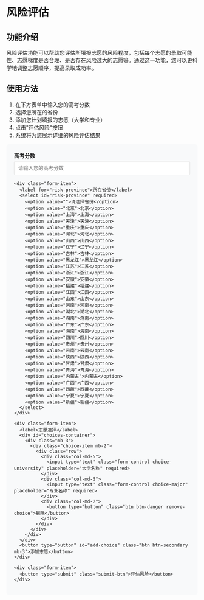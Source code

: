 # 风险评估

## 功能介绍

风险评估功能可以帮助您评估所填报志愿的风险程度，包括每个志愿的录取可能性、志愿梯度是否合理、是否存在风险过大的志愿等。通过这一功能，您可以更科学地调整志愿顺序，提高录取成功率。

## 使用方法

1. 在下方表单中输入您的高考分数
2. 选择您所在的省份
3. 添加您计划填报的志愿（大学和专业）
4. 点击"评估风险"按钮
5. 系统将为您展示详细的风险评估结果

<div class="risk-form-container">
  <form id="risk-form" class="risk-form">
    <div class="form-item">
      <label for="risk-score">高考分数</label>
      <input type="number" id="risk-score" required placeholder="请输入您的高考分数">
    </div>
    
    <div class="form-item">
      <label for="risk-province">所在省份</label>
      <select id="risk-province" required>
        <option value="">请选择省份</option>
        <option value="北京">北京</option>
        <option value="上海">上海</option>
        <option value="天津">天津</option>
        <option value="重庆">重庆</option>
        <option value="河北">河北</option>
        <option value="山西">山西</option>
        <option value="辽宁">辽宁</option>
        <option value="吉林">吉林</option>
        <option value="黑龙江">黑龙江</option>
        <option value="江苏">江苏</option>
        <option value="浙江">浙江</option>
        <option value="安徽">安徽</option>
        <option value="福建">福建</option>
        <option value="江西">江西</option>
        <option value="山东">山东</option>
        <option value="河南">河南</option>
        <option value="湖北">湖北</option>
        <option value="湖南">湖南</option>
        <option value="广东">广东</option>
        <option value="海南">海南</option>
        <option value="四川">四川</option>
        <option value="贵州">贵州</option>
        <option value="云南">云南</option>
        <option value="陕西">陕西</option>
        <option value="甘肃">甘肃</option>
        <option value="青海">青海</option>
        <option value="内蒙古">内蒙古</option>
        <option value="广西">广西</option>
        <option value="西藏">西藏</option>
        <option value="宁夏">宁夏</option>
        <option value="新疆">新疆</option>
      </select>
    </div>
    
    <div class="form-item">
      <label>志愿选择</label>
      <div id="choices-container">
        <div class="mb-3">
          <div class="choice-item mb-2">
            <div class="row">
              <div class="col-md-5">
                <input type="text" class="form-control choice-university" placeholder="大学名称" required>
              </div>
              <div class="col-md-5">
                <input type="text" class="form-control choice-major" placeholder="专业名称" required>
              </div>
              <div class="col-md-2">
                <button type="button" class="btn btn-danger remove-choice">删除</button>
              </div>
            </div>
          </div>
        </div>
      </div>
      <button type="button" id="add-choice" class="btn btn-secondary mb-3">添加志愿</button>
    </div>
    
    <div class="form-item">
      <button type="submit" class="submit-btn">评估风险</button>
    </div>
  </form>
</div>

<div id="risk-result" class="result-container d-none">
  <div id="risk-loading" class="loading-spinner">
    <div class="spinner"></div>
    <p>正在评估风险，请稍候...</p>
  </div>
  <div id="risk-content" class="result-content"></div>
</div>

<script>
  // 这里将在客户端加载时执行相关JavaScript代码
  // VuePress会将此脚本注入到页面中
</script>

<style>
.risk-form-container {
  background-color: #f8f9fa;
  padding: 20px;
  border-radius: 8px;
  margin-bottom: 30px;
}

.risk-form .form-item {
  margin-bottom: 15px;
}

.risk-form label {
  display: block;
  margin-bottom: 5px;
  font-weight: bold;
}

.risk-form input,
.risk-form select {
  width: 100%;
  padding: 10px;
  border: 1px solid #ddd;
  border-radius: 4px;
}

.submit-btn {
  background-color: #3eaf7c;
  color: white;
  border: none;
  padding: 10px 20px;
  border-radius: 4px;
  cursor: pointer;
  font-size: 16px;
}

.submit-btn:hover {
  background-color: #2c8f5e;
}

.btn-secondary {
  background-color: #6c757d;
  color: white;
  border: none;
  padding: 8px 16px;
  border-radius: 4px;
  cursor: pointer;
  font-size: 14px;
}

.btn-danger {
  background-color: #dc3545;
  color: white;
  border: none;
  padding: 8px 16px;
  border-radius: 4px;
  cursor: pointer;
  font-size: 14px;
}

.choice-item {
  margin-bottom: 10px;
  padding: 10px;
  background-color: #f9f9f9;
  border-radius: 4px;
}

.row {
  display: flex;
  flex-wrap: wrap;
  margin-right: -15px;
  margin-left: -15px;
}

.col-md-5 {
  flex: 0 0 41.666667%;
  max-width: 41.666667%;
  padding-right: 15px;
  padding-left: 15px;
}

.col-md-2 {
  flex: 0 0 16.666667%;
  max-width: 16.666667%;
  padding-right: 15px;
  padding-left: 15px;
}

.form-control {
  display: block;
  width: 100%;
  padding: 0.375rem 0.75rem;
  font-size: 1rem;
  line-height: 1.5;
  color: #495057;
  background-color: #fff;
  background-clip: padding-box;
  border: 1px solid #ced4da;
  border-radius: 0.25rem;
  transition: border-color 0.15s ease-in-out, box-shadow 0.15s ease-in-out;
}

.mb-2 {
  margin-bottom: 0.5rem !important;
}

.mb-3 {
  margin-bottom: 1rem !important;
}

.result-container {
  margin-top: 30px;
  border: 1px solid #ddd;
  border-radius: 8px;
  padding: 20px;
}

.loading-spinner {
  text-align: center;
  padding: 20px;
}

.spinner {
  border: 4px solid #f3f3f3;
  border-top: 4px solid #3eaf7c;
  border-radius: 50%;
  width: 40px;
  height: 40px;
  animation: spin 2s linear infinite;
  margin: 0 auto 15px;
}

@keyframes spin {
  0% { transform: rotate(0deg); }
  100% { transform: rotate(360deg); }
}

.d-none {
  display: none;
}

.risk-assessment {
  margin-top: 20px;
}

.risk-assessment h2 {
  color: #3eaf7c;
  border-bottom: 2px solid #eaecef;
  padding-bottom: 10px;
}

.risk-level {
  display: inline-block;
  padding: 3px 8px;
  border-radius: 4px;
  font-weight: bold;
  margin-left: 10px;
}

.risk-low {
  background-color: #d4edda;
  color: #155724;
}

.risk-medium {
  background-color: #fff3cd;
  color: #856404;
}

.risk-high {
  background-color: #f8d7da;
  color: #721c24;
}

.risk-extreme {
  background-color: #dc3545;
  color: white;
}
</style>